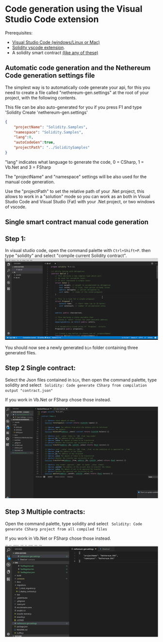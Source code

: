 # Code generation using the Visual Studio Code extension

Prerequisites: 

* [Visual Studio Code (windows/Linux or Mac)](https://code.visualstudio.com/) 
* [Solidity vscode extension](https://marketplace.visualstudio.com/items?itemName=JuanBlanco.solidity).
* A solidity smart contract [(like any of these)](http://solidity.readthedocs.io/en/develop/solidity-by-example.html)

## Automatic code generation and the Nethereum Code generation settings file
The simplest way is to automatically code generate your api, for this you need to create a file called "nethereum-gen.settings" at the root of your project, with the following contents.

This file can be also auto-generated for you if you press F1 and type 'Solidity Create 'nethereum-gen.settings'

```json
{
    "projectName": "Solidity.Samples",
    "namespace": "Solidity.Samples",
    "lang":0,
    "autoCodeGen":true,
    "projectPath": "../SoliditySamples"
}
```
"lang" indicates what language to generate the code, 0 = CSharp, 1 = Vb.Net and 3 = FSharp

The "projectName" and "namespace" settings will be also used for the manual code generation.

Use the "projectPath" to set the relative path of your .Net project, this allows to work in a "solution" mode so you can work as an both in Visual Studio Code and Visual Studio (Fat) with your .Net project, or two windows of vscode.

## Single smart contract manual code generation

## Step 1:

In visual studio code, open the command palette with ``` Ctrl+Shift+P ```. then type "solidity" and select "compile current Solidity contract".
![Convert Solidity code to Json](screenshots/how-to-use-console-generator1.gif)

You should now see a newly generated ``` bin ``` folder containing three generated files.

## Step 2 Single contract:

Select the Json files contained in ``` bin ```, then open the command palette, type solidity and select ``` Solidity: Code generate CSharp from compilation output "contract.json"```

If you work in Vb.Net or FSharp chose those instead.

![Convert Json file to CS](screenshots/code-generation-single-contract.gif)

## Step 3 Multiple contracts:

Open the command palette, type solidity and select ``` Solidity: Code generate CSharp project from all compiled files```

If you work in Vb.Net or FSharp chose those instead.

![Convert Json file to CS](screenshots/code-generation-mutltiple.contracts.gif)
